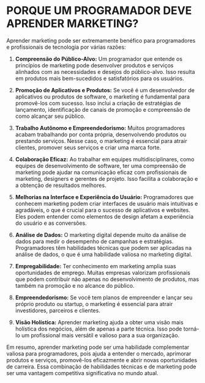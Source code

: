 # PORQUE UM PROGRAMADOR DEVE APRENDER MARKETING?
Aprender marketing pode ser extremamente benéfico para programadores e profissionais de tecnologia por várias razões:

1. **Compreensão do Público-Alvo:** Um programador que entende os princípios de marketing pode desenvolver produtos e serviços alinhados com as necessidades e desejos do público-alvo. Isso resulta em produtos mais bem-sucedidos e satisfatórios para os usuários.

2. **Promoção de Aplicativos e Produtos:** Se você é um desenvolvedor de aplicativos ou produtos de software, o marketing é fundamental para promovê-los com sucesso. Isso inclui a criação de estratégias de lançamento, identificação de canais de promoção e compreensão de como alcançar seu público.

3. **Trabalho Autônomo e Empreendedorismo:** Muitos programadores acabam trabalhando por conta própria, desenvolvendo produtos ou prestando serviços. Nesse caso, o marketing é essencial para atrair clientes, promover seus serviços e criar uma marca forte.

4. **Colaboração Eficaz:** Ao trabalhar em equipes multidisciplinares, como equipes de desenvolvimento de software, ter uma compreensão de marketing pode ajudar na comunicação eficaz com profissionais de marketing, designers e gerentes de projeto. Isso facilita a colaboração e a obtenção de resultados melhores.

5. **Melhorias na Interface e Experiência do Usuário:** Programadores que conhecem marketing podem criar interfaces de usuário mais intuitivas e agradáveis, o que é crucial para o sucesso de aplicativos e websites. Eles podem entender como elementos de design afetam a experiência do usuário e as conversões.

6. **Análise de Dados:** O marketing digital depende muito da análise de dados para medir o desempenho de campanhas e estratégias. Programadores têm habilidades técnicas que podem ser aplicadas na análise de dados, o que é uma habilidade valiosa no marketing digital.

7. **Empregabilidade:** Ter conhecimento em marketing amplia suas oportunidades de emprego. Muitas empresas valorizam profissionais que podem contribuir não apenas no desenvolvimento de produtos, mas também na promoção e no alcance do público.

8. **Empreendedorismo:** Se você tem planos de empreender e lançar seu próprio produto ou startup, o marketing é essencial para atrair investidores, parceiros e clientes.

9. **Visão Holística:** Aprender marketing ajuda a obter uma visão mais holística dos negócios, além de apenas a parte técnica. Isso pode torná-lo um profissional mais versátil e valioso para a sua organização.

Em resumo, aprender marketing pode ser uma habilidade complementar valiosa para programadores, pois ajuda a entender o mercado, aprimorar produtos e serviços, promovê-los eficazmente e abrir novas oportunidades de carreira. Essa combinação de habilidades técnicas e de marketing pode ser uma vantagem competitiva significativa no mundo atual.